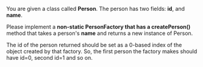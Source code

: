 You are given a class called **Person**. 
The person has two fields: **id**, and **name**.

Please implement a **non-static PersonFactory that has a createPerson()**  method 
that takes a person's **name** and returns a new instance of Person.

The id  of the person returned should be set as a 0-based index of the object created by that factory. 
So, the first person the factory makes should have id=0, second id=1 and so on.